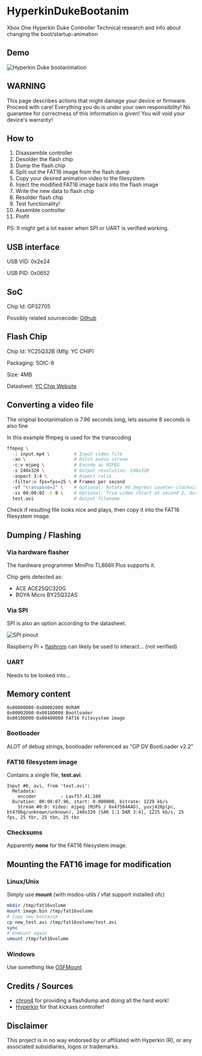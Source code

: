 # HyperkinDukeBootanim

Xbox One Hyperkin Duke Controller
Technical research and info about changing the boot/startup-animation

## Demo

![Hyperkin Duke bootanimation](https://raw.githubusercontent.com/tuxuser/HyperkinDukeBootanim/master/demo_gc.gif)

## WARNING

This page describes actions that might damage your device or firmware. Proceed with care!
Everything you do is under your own responsibility!
No guarantee for correctness of this information is given!
You will void your device's warranty!

## How to

1. Disassemble controller
2. Desolder the flash chip
3. Dump the flash chip
4. Split out the FAT16 image from the flash dump
5. Copy your desired animation video to the filesystem
6. Inject the modified FAT16 image back into the flash image
7. Write the new data to flash chip
8. Resolder flash chip
9. Test functionality!
10. Assemble controller
11. Profit

PS: It might get a lot easier when SPI or UART is verified working.

## USB interface

USB VID: 0x2e24

USB PID: 0x0652

## SoC

Chip Id: GP32705

Possibly related sourcecode: [Github](https://github.com/ablueway/fullmac/tree/master/os/MicroC)

## Flash Chip

Chip Id: YC25Q32B (Mfg: YC CHIP)

Packaging: SOIC-8

Size: 4MB

Datasheet: [YC Chip Website](http://www.ycchip.cn/att/YC25Q32B.pdf)

## Converting a video file

The original bootanimation is 7.96 seconds long, lets assume 8 seconds is also fine

In this example ffmpeg is used for the transcoding

```sh
ffmpeg \
  -i input.mp4 \         # Input video file
  -an \                  # Ditch audio stream
  -c:v mjpeg \           # Encode as MJPEG
  -s 240x320 \           # Output resolution: 240x320
  -aspect 3:4 \          # Aspect ratio
  -filter:v fps=fps=25 \ # Frames per second
  -vf "transpose=2" \    # Optional: Rotate 90 degress counter-clockwise
  -ss 00:00:02 -t 8 \    # Optional: Trim video (Start at second 2, duration of 8 seconds)
  test.avi               # Output filename
```

Check if resulting file looks nice and plays, then copy it into the FAT16 filesystem image.

## Dumping / Flashing

### Via hardware flasher

The hardware programmer MiniPro TL866II Plus supports it.

Chip gets detected as:

- ACE ACE25QC320G
- BOYA Micro BY25Q32AS

### Via SPI

SPI is also an option according to the datasheet.

![SPI pinout](https://raw.githubusercontent.com/tuxuser/HyperkinDukeBootanim/master/spi_flash_pinout.png)

Raspberry Pi + [flashrom](https://www.flashrom.org/RaspberryPi) can likely be used to interact... (not verified)

### UART

Needs to be looked into...

## Memory content

```
0x00000000-0x00002000 NVRAM
0x00002000-0x0010D000 Bootloader
0x0010D000-0x00400000 FAT16 Filesystem image
```

### Bootloader

ALOT of debug strings, bootloader referenced as "GP DV BootLoader v2.2"

### FAT16 filesystem image

Contains a single file, **test.avi**.

```
Input #0, avi, from 'test.avi':
  Metadata:
    encoder         : Lavf57.41.100
  Duration: 00:00:07.96, start: 0.000000, bitrate: 1229 kb/s
    Stream #0:0: Video: mjpeg (MJPG / 0x47504A4D), yuvj420p(pc, bt470bg/unknown/unknown), 240x320 [SAR 1:1 DAR 3:4], 1225 kb/s, 25 fps, 25 tbr, 25 tbn, 25 tbc
```

### Checksums

Apparently **none** for the FAT16 filesystem image.

## Mounting the FAT16 image for modification

### Linux/Unix

Simply use **mount** (with msdos-utils / vfat support installed ofc)

```sh
mkdir /tmp/fat16volume
mount image.bin /tmp/fat16volume
# Copy new bootanim
cp new_test.avi /tmp/fat16volume/test.avi
sync
# Unmount again
umount /tmp/fat16volume
```

### Windows

Use something like [OSFMount](https://www.osforensics.com/tools/mount-disk-images.html)

## Credits / Sources

- [chron4](https://twitter.com/Chron93540914) for providing a flashdump and doing all the hard work!
- [Hyperkin](https://www.hyperkin.com/hyperkin-duke-wired-controller-for-xbox-one-windows-10-pc-green-limited-edition-hyperkin-officially-licensed-by-xbox.html) for that kickass controller!

## Disclaimer

This project is in no way endorsed by or affiliated with Hyperkin (R), or any associated subsidiaries, logos or trademarks.
